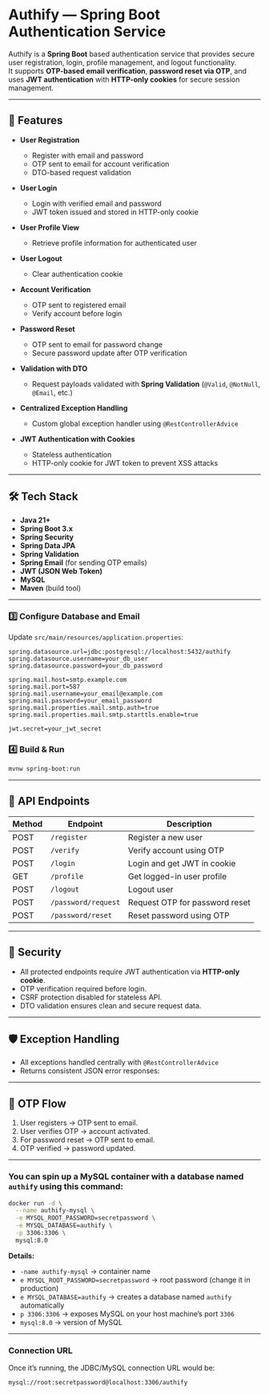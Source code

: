 # Authify — Spring Boot Authentication Service

Authify is a **Spring Boot** based authentication service that provides secure user registration, login, profile management, and logout functionality.  
It supports **OTP-based email verification**, **password reset via OTP**, and uses **JWT authentication** with **HTTP-only cookies** for secure session management.

---

## 🚀 Features

- **User Registration**

  - Register with email and password
  - OTP sent to email for account verification
  - DTO-based request validation

- **User Login**

  - Login with verified email and password
  - JWT token issued and stored in HTTP-only cookie

- **User Profile View**

  - Retrieve profile information for authenticated user

- **User Logout**

  - Clear authentication cookie

- **Account Verification**

  - OTP sent to registered email
  - Verify account before login

- **Password Reset**

  - OTP sent to email for password change
  - Secure password update after OTP verification

- **Validation with DTO**

  - Request payloads validated with **Spring Validation** (`@Valid`, `@NotNull`, `@Email`, etc.)

- **Centralized Exception Handling**

  - Custom global exception handler using `@RestControllerAdvice`

- **JWT Authentication with Cookies**
  - Stateless authentication
  - HTTP-only cookie for JWT token to prevent XSS attacks

---

## 🛠 Tech Stack

- **Java 21+**
- **Spring Boot 3.x**
- **Spring Security**
- **Spring Data JPA**
- **Spring Validation**
- **Spring Email** (for sending OTP emails)
- **JWT (JSON Web Token)**
- **MySQL**
- **Maven** (build tool)

---

### 3️⃣ Configure Database and Email

Update `src/main/resources/application.properties`:

```properties
spring.datasource.url=jdbc:postgresql://localhost:5432/authify
spring.datasource.username=your_db_user
spring.datasource.password=your_db_password

spring.mail.host=smtp.example.com
spring.mail.port=587
spring.mail.username=your_email@example.com
spring.mail.password=your_email_password
spring.mail.properties.mail.smtp.auth=true
spring.mail.properties.mail.smtp.starttls.enable=true

jwt.secret=your_jwt_secret
```

### 4️⃣ Build & Run

```bash
mvnw spring-boot:run
```

---

## 📡 API Endpoints

| Method | Endpoint            | Description                    |
| ------ | ------------------- | ------------------------------ |
| POST   | `/register`         | Register a new user            |
| POST   | `/verify`           | Verify account using OTP       |
| POST   | `/login`            | Login and get JWT in cookie    |
| GET    | `/profile`          | Get logged-in user profile     |
| POST   | `/logout`           | Logout user                    |
| POST   | `/password/request` | Request OTP for password reset |
| POST   | `/password/reset`   | Reset password using OTP       |

---

## 🔐 Security

- All protected endpoints require JWT authentication via **HTTP-only cookie**.
- OTP verification required before login.
- CSRF protection disabled for stateless API.
- DTO validation ensures clean and secure request data.

---

## 🛡 Exception Handling

- All exceptions handled centrally with `@RestControllerAdvice`
- Returns consistent JSON error responses:

---

## 📧 OTP Flow

1. User registers → OTP sent to email.
2. User verifies OTP → account activated.
3. For password reset → OTP sent to email.
4. OTP verified → password updated.

---

### You can spin up a **MySQL** container with a database named `authify` using this command:

```bash
docker run -d \
  --name authify-mysql \
  -e MYSQL_ROOT_PASSWORD=secretpassword \
  -e MYSQL_DATABASE=authify \
  -p 3306:3306 \
  mysql:8.0
```

**Details:**

- `-name authify-mysql` → container name
- `e MYSQL_ROOT_PASSWORD=secretpassword` → root password (change it in production)
- `e MYSQL_DATABASE=authify` → creates a database named `authify` automatically
- `p 3306:3306` → exposes MySQL on your host machine’s port `3306`
- `mysql:8.0` → version of MySQL

---

### **Connection URL**

Once it’s running, the JDBC/MySQL connection URL would be:

```
mysql://root:secretpassword@localhost:3306/authify
```
